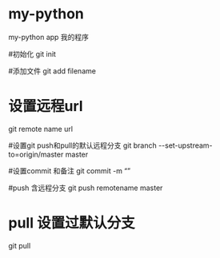 # my-python
my-python app
我的程序

#初始化
git init

#添加文件
git add filename

# 设置远程url
git remote name url

#设置git push和pull的默认远程分支
git branch --set-upstream-to=origin/master master

#设置commit 和备注
git commit -m “”

#push 含远程分支
git push remotename master 

# pull 设置过默认分支
git pull

